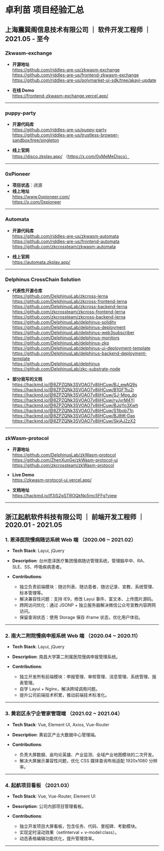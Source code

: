 # 卓利苗 项目经验汇总

## 上海震巽阁信息技术有限公司 ｜ 软件开发工程师 ｜ 2021.05 - 至今

### Zkwasm-exchange

- **开源地址**  
  https://github.com/riddles-are-us/zkwasm-exchange  
  https://github.com/riddles-are-us/frontend-zkwasm-exchange  
  https://github.com/riddles-are-us/polymarket-ui-sdk/tree/akayi-update  

- **在线 Demo**  
  https://frontend-zkwasm-exchange.vercel.app/  

---

### puppy-party

- **开源代码库**  
  https://github.com/riddles-are-us/puppy-party  
  https://github.com/riddles-are-us/trustless-browser-sandbox/tree/singleton  

- **线上官网**  
  https://disco.zkplay.app/ （https://x.com/0xMeMeDisco）

---

### 0xPioneer

- **项目状态**：闭源  
- **线上地址**  
  https://www.0xpioneer.com/  
  https://x.com/0xpioneer

---

### Automata

- **开源代码库**  
  https://github.com/riddles-are-us/zkwasm-automata  
  https://github.com/riddles-are-us/frontend-automata  
  https://github.com/zkcrossteam/zkwasm-automata  

- **线上官网**  
  https://automata.zkplay.app/  

---

### Delphinus CrossChain Solution

- **代表性开源仓库**  
  https://github.com/DelphinusLab/zkcross-lerna  
  https://github.com/DelphinusLab/zkcross-frontend-lerna  
  https://github.com/DelphinusLab/zkcross-backend-lerna  
  https://github.com/zkcrossteam/zkcross-frontend-lerna  
  https://github.com/zkcrossteam/zkcross-backend-lerna  
  https://github.com/DelphinusLab/delphinus-solidity  
  https://github.com/DelphinusLab/delphinus-deployment  
  https://github.com/DelphinusLab/delphinus-web3subscriber  
  https://github.com/DelphinusLab/delphinus-monitors  
  https://github.com/DelphinusLab/delphinus-zkp  
  https://github.com/DelphinusLab/delphinus-ui-deployment-template  
  https://github.com/DelphinusLab/delphinus-backend-deployment-template  
  https://github.com/DelphinusLab/delphinus  
  https://github.com/DelphinusLab/zkc-substrate-node  

- **部分我写的文档**  
  https://hackmd.io/@8ZPZQNk3SVOAO7v8liHCuw/BJ_ewAQ9s  
  https://hackmd.io/@8ZPZQNk3SVOAO7v8liHCuw/B1GFTtu2i  
  https://hackmd.io/@8ZPZQNk3SVOAO7v8liHCuw/SJ-Mpg_do  
  https://hackmd.io/@8ZPZQNk3SVOAO7v8liHCuw/ryJyrM4Yj  
  https://hackmd.io/@8ZPZQNk3SVOAO7v8liHCuw/BJqYo3Xwh  
  https://hackmd.io/@8ZPZQNk3SVOAO7v8liHCuw/S1lbob71n  
  https://hackmd.io/@8ZPZQNk3SVOAO7v8liHCuw/BJ8tK-Das  
  https://hackmd.io/@8ZPZQNk3SVOAO7v8liHCuw/SkjAJ2zX2  

---

### zkWasm-protocol

- **开源地址**  
  https://github.com/DelphinusLab/zkWasm-protocol  
  https://github.com/ZhenXunGe/zkWasm-protocol-ui  
  https://github.com/zkcrossteam/zkWasm-protocol  

- **Live Demo**  
  https://zkwasm-protocol-ui.vercel.app/  

- **文档地址**  
  https://hackmd.io/If3iS2gSTROQkNp5mc5FFg?view  

---

## 浙江起航软件科技有限公司 ｜ 前端开发工程师 ｜ 2020.01 - 2021.05

### 1. 恩泽医院慢病随访系统 Web 端 （2020.06 ~ 2021.02）

- **Tech Stack**: Layui, jQuery  
- **Description**: 台州恩泽医疗集团慢病随访管理系统，管理脑卒中、RA、SLE、SS、呼吸疾病患者。  

- **Contributions**:  
  - 独立负责前端模块：随访列表、随访患者、随访记录、宣教、系统管理、标本管理等。  
  - 解决兼容性问题：支持 IE9，修改 Layui 事件、富文本、上传图片源码。  
  - 跨网访问优化：通过 JSONP + 独立服务器解决微信公众号宣教内容跨网访问。  
  - 保留查询状态：使用 Storage 保存 iframe 状态，优化用户体验。  

---

### 2. 南大二附院慢病申报系统 Web 端 （2020.04 ~ 2020.11）

- **Tech Stack**: Layui, jQuery  
- **Description**: 南昌大学第二附属医院慢病申报管理系统。  

- **Contributions**:  
  - 独立开发所有前端模块：申报管理、审核管理、消息管理、系统管理、报表管理。  
  - 自学 Layui + Nginx，解决跨域调用问题。  
  - 提升公司前端技术积累，推动前端技术标准化。  

---

### 3. 黄岩区永宁企管家管理端 （2021.02 ~ 2021.04）

- **Tech Stack**: Vue, Element UI, Axios, Vue-Router  
- **Description**: 黄岩区产业大数据中心管理端。  

- **Contributions**:  
  - 负责大屏数据、亩均论英雄、产业监测、全域产业地图模块的二次开发。  
  - 解决大屏展示兼容性问题，优化 CSS 媒体查询布局适配 1920x1080 分辨率。  

---

### 4. 起航项目看板 （2021.03）

- **Tech Stack**: Vue, Vue-Router, Element UI  
- **Description**: 公司内部项目管理看板。  

- **Contributions**:  
  - 独立开发项目大屏看板，包含任务、代码、里程碑、考勤模块。  
  - 实现定时滚动效果（setInterval + v-model:class）。  
  - 动态表格编辑功能优化，提升管理效率。  

---
